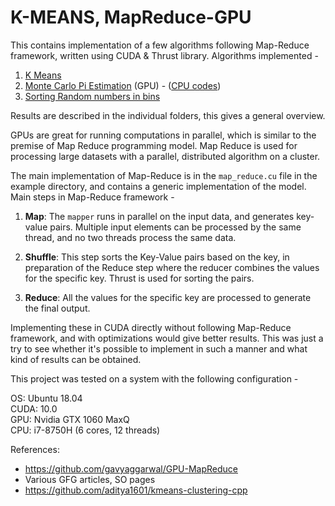 # K-MEANS, MapReduce-GPU

This contains implementation of a few algorithms following Map-Reduce framework, written using CUDA & Thrust library. Algorithms implemented -

1. [K Means](https://github.com/ruchirgarg05/gpu-map-reduce/tree/master/KMeans)
2. [Monte Carlo Pi Estimation](https://github.com/ruchirgarg05/gpu-map-reduce/tree/master/Pi-Estimation) (GPU) - ([CPU codes](https://github.com/ruchirgarg05/gpu-map-reduce/tree/master/CPU))
3. [Sorting Random numbers in bins](https://github.com/ruchirgarg05/gpu-map-reduce/tree/master/Random-Bins)

Results are described in the individual folders, this gives a general overview.

GPUs are great for running computations in parallel, which is similar to the premise of Map Reduce programming model. Map Reduce is used for processing large datasets with a parallel, distributed algorithm on a cluster.

The main implementation of Map-Reduce is in the `map_reduce.cu` file in the example directory, and contains a generic implementation of the model. Main steps in Map-Reduce framework -

1. **Map**: The `mapper` runs in parallel on the input data, and generates key-value pairs. Multiple input elements can be processed by the same thread, and no two threads process the same data.

2. **Shuffle**: This step sorts the Key-Value pairs based on the key, in preparation of the Reduce step where the reducer combines the values for the specific key. Thrust is used for sorting the pairs.

3. **Reduce**: All the values for the specific key are processed to generate the final output.

Implementing these in CUDA directly without following Map-Reduce framework, and with optimizations would give better results. This was just a try to see whether it's possible to implement in such a manner and what kind of results can be obtained.

This project was tested on a system with the following configuration -

OS: Ubuntu 18.04\
CUDA: 10.0\
GPU: Nvidia GTX 1060 MaxQ\
CPU: i7-8750H (6 cores, 12 threads)

References:

- https://github.com/gavyaggarwal/GPU-MapReduce
- Various GFG articles, SO pages
- https://github.com/aditya1601/kmeans-clustering-cpp
